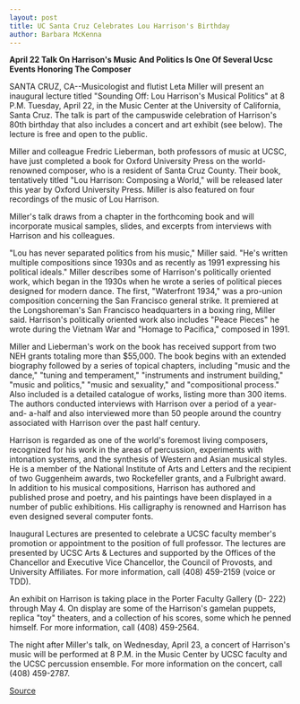 ```yaml
---
layout: post
title: UC Santa Cruz Celebrates Lou Harrison's Birthday
author: Barbara McKenna
---
```


**April 22 Talk On Harrison's Music And Politics Is One Of Several Ucsc Events Honoring The Composer**

SANTA CRUZ, CA--Musicologist and flutist Leta Miller will present an  inaugural lecture titled "Sounding Off: Lou Harrison's Musical Politics" at 8  P.M. Tuesday, April 22, in the Music Center at the University of California,  Santa Cruz. The talk is part of the campuswide celebration of Harrison's  80th birthday that also includes a concert and art exhibit (see below). The  lecture is free and open to the public.

Miller and colleague Fredric Lieberman, both professors of music at  UCSC, have just completed a book for Oxford University Press on the world- renowned composer, who is a resident of Santa Cruz County. Their book,  tentatively titled "Lou Harrison: Composing a World," will be released later  this year by Oxford University Press. Miller is also featured on four  recordings of the music of Lou Harrison.

Miller's talk draws from a chapter in the forthcoming book and will  incorporate musical samples, slides, and excerpts from interviews with  Harrison and his colleagues.

"Lou has never separated politics from his music," Miller said. "He's  written multiple compositions since 1930s and as recently as 1991  expressing his political ideals." Miller describes some of Harrison's  politically oriented work, which began in the 1930s when he wrote a series  of political pieces designed for modern dance. The first, "Waterfront 1934,"  was a pro-union composition concerning the San Francisco general strike. It  premiered at the Longshoreman's San Francisco headquarters in a boxing  ring, Miller said. Harrison's politically oriented work also includes "Peace  Pieces" he wrote during the Vietnam War and "Homage to Pacifica,"  composed in 1991.

Miller and Lieberman's work on the book has received support from two  NEH grants totaling more than $55,000. The book begins with an extended  biography followed by a series of topical chapters, including "music and the  dance," "tuning and temperament," "instruments and instrument building,"  "music and politics," "music and sexuality," and "compositional process."  Also included is a detailed catalogue of works, listing more than 300 items.  The authors conducted interviews with Harrison over a period of a year-and- a-half and also interviewed more than 50 people around the country  associated with Harrison over the past half century.

Harrison is regarded as one of the world's foremost living composers,  recognized for his work in the areas of percussion, experiments with  intonation systems, and the synthesis of Western and Asian musical styles.  He is a member of the National Institute of Arts and Letters and the  recipient of two Guggenheim awards, two Rockefeller grants, and a Fulbright  award. In addition to his musical compositions, Harrison has authored and  published prose and poetry, and his paintings have been displayed in a  number of public exhibitions. His calligraphy is renowned and Harrison has  even designed several computer fonts.

Inaugural Lectures are presented to celebrate a UCSC faculty member's  promotion or appointment to the position of full professor. The lectures are  presented by UCSC Arts & Lectures and supported by the Offices of the  Chancellor and Executive Vice Chancellor, the Council of Provosts, and  University Affiliates. For more information, call (408) 459-2159 (voice or  TDD).

An exhibit on Harrison is taking place in the Porter Faculty Gallery (D- 222) through May 4. On display are some of the Harrison's gamelan puppets,  replica "toy" theaters, and a collection of his scores, some which he penned  himself. For more information, call (408) 459-2564.

The night after Miller's talk, on Wednesday, April 23, a concert of  Harrison's music will be performed at 8 P.M. in the Music Center by UCSC  faculty and the UCSC percussion ensemble. For more information on the  concert, call (408) 459-2787.

[Source](http://www1.ucsc.edu/news_events/press_releases/archive/96-97/04-97/040997-UCSC_celebrates_Lou.html "Permalink to 040997-UCSC_celebrates_Lou")

